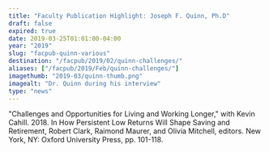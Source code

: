 ```yaml
---
title: "Faculty Publication Highlight: Joseph F. Quinn, Ph.D"
draft: false
expired: true
date: 2019-03-25T01:01:00-04:00
year: "2019"
slug: "facpub-quinn-various"
destination: "/facpub/2019/02/quinn-challenges/"
aliases: ["/facpub/2019/Feb/quinn-challenges/"]
imagethumb: "2019-03/quinn-thumb.png"
imagealt: "Dr. Quinn during his interview"
type: "news"
---
```


"Challenges and Opportunities for Living and Working Longer," with Kevin Cahill. 2018. In How Persistent Low Returns Will Shape Saving and Retirement, Robert Clark, Raimond Maurer, and Olivia Mitchell, editors. New York, NY: Oxford University Press, pp. 101-118.
